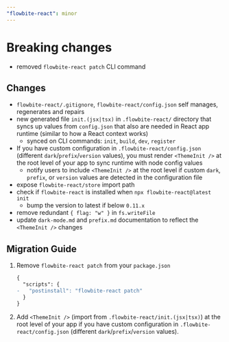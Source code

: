 ```yaml
---
"flowbite-react": minor
---
```


# Breaking changes

- removed `flowbite-react patch` CLI command

## Changes

- `flowbite-react/.gitignore`, `flowbite-react/config.json` self manages, regenerates and repairs
- new generated file `init.(jsx|tsx)` in `.flowbite-react/` directory that syncs up values from `config.json` that also are needed in React app runtime (similar to how a React context works)
  - synced on CLI commands: `init`, `build`, `dev`, `register`
- If you have custom configuration in `.flowbite-react/config.json` (different `dark`/`prefix`/`version` values), you must render `<ThemeInit />` at the root level of your app to sync runtime with node config values
  - notify users to include `<ThemeInit />` at the root level if custom `dark`, `prefix`, or `version` values are detected in the configuration file
- expose `flowbite-react/store` import path
- check if `flowbite-react` is installed when `npx flowbite-react@latest init`
  - bump the version to latest if below `0.11.x`
- remove redundant `{ flag: "w" }` in `fs.writeFile`
- update `dark-mode.md` and `prefix.md` documentation to reflect the `<ThemeInit />` changes

## Migration Guide

1. Remove `flowbite-react patch` from your `package.json`

   ```diff
   {
     "scripts": {
   -   "postinstall": "flowbite-react patch"
     }
   }
   ```

2. Add `<ThemeInit />` (import from `.flowbite-react/init.(jsx|tsx)`) at the root level of your app if you have custom configuration in `.flowbite-react/config.json` (different `dark`/`prefix`/`version` values).
